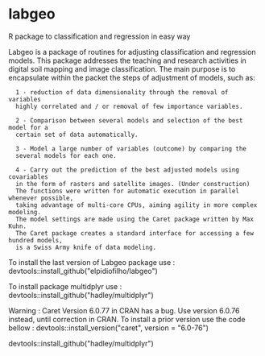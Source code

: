 # labgeo
R package to classification and regression in easy way

 Labgeo is a package of routines for adjusting classification and regression models.
      This package addresses the teaching and research activities in digital soil mapping and
      image classification. The main purpose is to encapsulate within the packet the steps
      of adjustment of models, such as:
      
      1 - reduction of data dimensionality through the removal of variables
      highly correlated and / or removal of few importance variables.
      
      2 - Comparison between several models and selection of the best model for a
      certain set of data automatically.
      
      3 - Model a large number of variables (outcome) by comparing the
      several models for each one.
      
      4 - Carry out the prediction of the best adjusted models using covariables
      in the form of rasters and satellite images. (Under construction)
      The functions were written for automatic execution in parallel whenever possible,
      taking advantage of multi-core CPUs, aiming agility in more complex modeling.
      The model settings are made using the Caret package written by Max Kuhn.
      The Caret package creates a standard interface for accessing a few hundred models,
      is a Swiss Army knife of data modeling.


To install the last version of Labgeo package use :
devtools::install_github("elpidiofilho/labgeo")

To install package multidplyr use :
devtools::install_github("hadley/multidplyr")


Warning : Caret Version 6.0.77 in CRAN has a bug. Use version 6.0.76 instead, until correction in CRAN.
To install a prior version use the code bellow :
devtools::install_version("caret", version = "6.0-76")


devtools::install_github("hadley/multidplyr")
 
